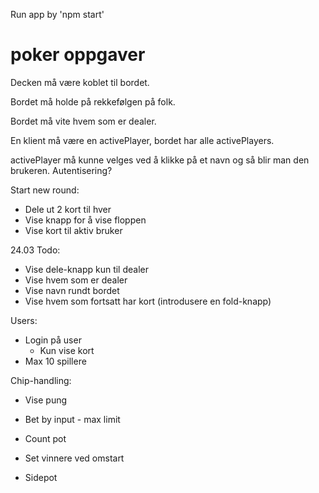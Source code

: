 Run app by 'npm start'


# poker oppgaver
Decken må være koblet til bordet.

Bordet må holde på rekkefølgen på folk.

Bordet må vite hvem som er dealer.

En klient må være en activePlayer, bordet har alle activePlayers.

activePlayer må kunne velges ved å klikke på et navn og så blir man den brukeren. Autentisering?

Start new round:
- Dele ut 2 kort til hver
- Vise knapp for å vise floppen
- Vise kort til aktiv bruker


24.03 Todo:
- Vise dele-knapp kun til dealer
- Vise hvem som er dealer
- Vise navn rundt bordet
- Vise hvem som fortsatt har kort (introdusere en fold-knapp)

Users:
- Login på user
	- Kun vise kort
- Max 10 spillere

Chip-handling:
- Vise pung
- Bet by input - max limit
- Count pot
- Set vinnere ved omstart

- Sidepot


